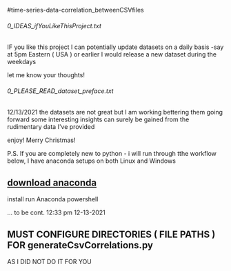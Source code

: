 #time-series-data-correlation_betweenCSVfiles

###### 0_IDEAS_ifYouLikeThisProject.txt
IF you like this project I can potentially update datasets on a daily basis
-say at 5pm Eastern ( USA ) or earlier I would release a new dataset during the weekdays

let me know your thoughts!

###### 0_PLEASE_READ_dataset_preface.txt
12/13/2021
the datasets are not great but I am working bettering them going forward
some interesting insights can surely be gained from the rudimentary data I've provided

enjoy! Merry Christmas!


P.S. If you are completely new to python - i will run through tthe workflow below, I have anaconda setups on both Linux and Windows
## [download anaconda](https://www.anaconda.com/ "anaconda")
install
run Anaconda powershell



 ... to be cont.
12:33 pm 12-13-2021




## MUST CONFIGURE DIRECTORIES ( FILE PATHS ) FOR generateCsvCorrelations.py
AS I DID NOT DO IT FOR YOU
